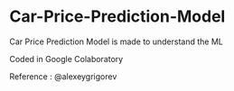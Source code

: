 # Car-Price-Prediction-Model

Car Price Prediction Model is made to understand the ML 

Coded in Google Colaboratory

Reference : @alexeygrigorev
